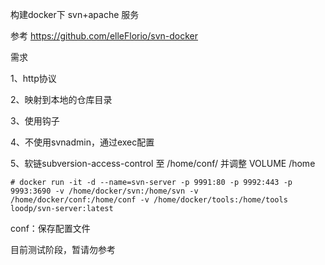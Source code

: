 构建docker下 svn+apache 服务

参考 https://github.com/elleFlorio/svn-docker 

需求

1、http协议

2、映射到本地的仓库目录

3、使用钩子

4、不使用svnadmin，通过exec配置

5、软链subversion-access-control 至 /home/conf/ 并调整 VOLUME /home

```shell
# docker run -it -d --name=svn-server -p 9991:80 -p 9992:443 -p 9993:3690 -v /home/docker/svn:/home/svn -v /home/docker/conf:/home/conf -v /home/docker/tools:/home/tools loodp/svn-server:latest
```

conf：保存配置文件 

目前测试阶段，暂请勿参考 
